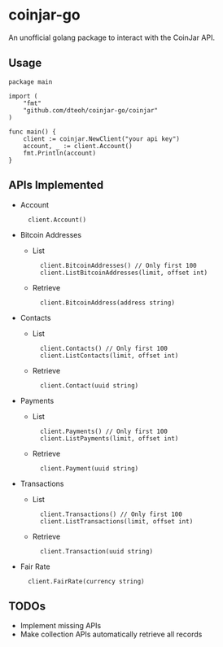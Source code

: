 # coinjar-go

An unofficial golang package to interact with the CoinJar API.


## Usage

    package main

    import (
    	"fmt"
    	"github.com/dteoh/coinjar-go/coinjar"
    )

    func main() {
    	client := coinjar.NewClient("your api key")
    	account, _ := client.Account()
    	fmt.Println(account)
    }

## APIs Implemented

* Account

        client.Account()

* Bitcoin Addresses
    * List

            client.BitcoinAddresses() // Only first 100
            client.ListBitcoinAddresses(limit, offset int)

    * Retrieve

            client.BitcoinAddress(address string)

* Contacts
    * List

            client.Contacts() // Only first 100
            client.ListContacts(limit, offset int)

    * Retrieve

            client.Contact(uuid string)

* Payments
    * List

            client.Payments() // Only first 100
            client.ListPayments(limit, offset int)

    * Retrieve

            client.Payment(uuid string)

* Transactions
    * List

            client.Transactions() // Only first 100
            client.ListTransactions(limit, offset int)

    * Retrieve

            client.Transaction(uuid string)

* Fair Rate

        client.FairRate(currency string)

## TODOs

* Implement missing APIs
* Make collection APIs automatically retrieve all records

